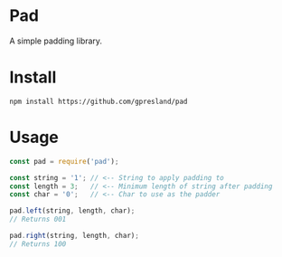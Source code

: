 # Pad

A simple padding library.

# Install

```
npm install https://github.com/gpresland/pad
```

# Usage

```javascript
const pad = require('pad');

const string = '1'; // <-- String to apply padding to
const length = 3;   // <-- Minimum length of string after padding
const char = '0';   // <-- Char to use as the padder

pad.left(string, length, char);
// Returns 001

pad.right(string, length, char);
// Returns 100
```